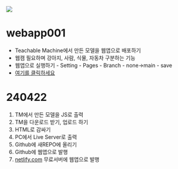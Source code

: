 <img src="https://img.shields.io/badge/Python-3776AB?style=for-the-badge&logo=Python&logoColor=white">


# webapp001
- Teachable Machine에서 만든 모델을 웹앱으로 배포하기
- 웹캠 필요하며 강아지, 사람, 식물, 자동차 구분하는 기능
- 웹앱으로 실행하기 - Setting - Pages - Branch - none->main - save
- [여기를 클릭하세요](https://jysung1122.github.io/webappTM/)


# 240422
1. TM에서 만든 모델을 JS로 출력
2. TM을 다운로드 받기, 업로드 하기
3. HTML로 감싸기
4. PC에서 Live Server로 출력
5. Github에 새REPO에 올리기
6. Github에 웹앱으로 발행
7. [netlify.com](https://www.netlify.com/) 무료서버에 웹앱으로 발행
